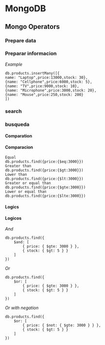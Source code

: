 # MongoDB

## Mongo Operators

### Prepare data

### Preparar informacion

_Example_

```mongodb
db.products.insertMany([{
name: "Laptop",price:13000,stock: 30},
{name: "Cellphone",price:6000,stock: 5},
{name: "TV",price:9000,stock: 10},
{name: "Microphone",price:3000,stock: 20},
{name: "Mouse",price:250,stock: 200}
])
```
### search

###  busqueda

#### Comparation

#### Comparacion

```mongodb
Equal
db.products.find({price:{$eq:3000}})
Greater than
db.products.find({price:{$gt:3000}})
Lower than
db.products.find({price:{$lt:3000}})
Greater or equal than
db.products.find({price:{$gte:3000}})
Lower or equal than
db.products.find({price:{$lte:3000}})
```

#### Logics

#### Logicos

_And_
```mongodb
db.products.find({
    $and: [
        { price: { $gte: 3000 } },
        { stock: { $gt: 5 } }
    ]
})
```

_Or_
```mongodb
db.products.find({
    $or: [
        { price: { $gte: 3000 } },
        { stock: { $gt: 5 } }
    ]
})
```

_Or with negation_
```mongodb
db.products.find({
    $or: [
        { price: { $not: { $gte: 3000 } } },
        { stock: { $gt: 5 } }
    ]
})
```

